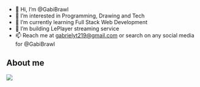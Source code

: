 - 👋 Hi, I’m @GabiBrawl
- 👀 I’m interested in Programming, Drawing and Tech
- 🌱 I’m currently learning Full Stack Web Development
- 💞️ I’m building LePlayer streaming service
- 📫 Reach me at gabrielyt219@gmail.com or search on any social media for @GabiBrawl

## About me
<img src="https://github-readme-stats.vercel.app/api?username=GabiBrawl&show_icons=true&theme=dark"/>

<!---
GabiBrawl/GabiBrawl is a ✨ special ✨ repository because its `README.md` (this file) appears on your GitHub profile.
You can click the Preview link to take a look at your changes.
--->
